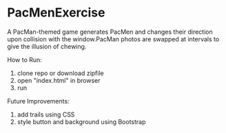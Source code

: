 # PacMenExercise
A PacMan-themed game generates PacMen and changes their direction upon collision with the window.PacMan photos are swapped at intervals to give the illusion of chewing.

How to Run:
1. clone repo or download zipfile
2. open "index.html" in browser
3. run

Future Improvements:
1. add trails using CSS
2. style button and background using Bootstrap
